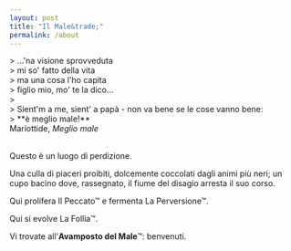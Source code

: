 ```yaml
---
layout: post
title: "Il Male&trade;"
permalink: /about
---
```


<link rel="stylesheet" type="text/css" href="../_pages/quote.css">
> ...'na visione sprovveduta <br>
> mi so' fatto della vita <br>
> ma una cosa l'ho capita <br>
> figlio mio, mo' te la dico... <br>
> <br>
> Sient'm a me, sient' a papà - non va bene se le cose vanno bene: <br>
> **è meglio male!**
<div class="author">Mariottide, <cite>Meglio male</cite> </div>
<br>

Questo è un luogo di perdizione.

Una culla di piaceri proibiti, dolcemente coccolati dagli animi più neri; un cupo bacino dove, rassegnato, il fiume del disagio arresta il suo corso. 

Qui prolifera Il Peccato&trade; e fermenta La Perversione&trade;. 

Qui si evolve La Follia&trade;.

Vi trovate all'**Avamposto del Male**&trade;: benvenuti.
